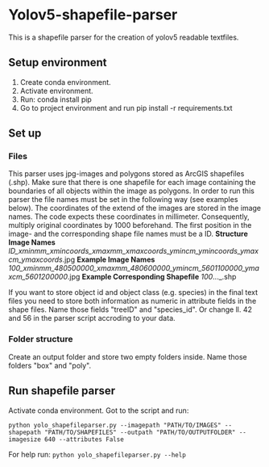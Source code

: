 # Yolov5-shapefile-parser
This is a shapefile parser for the creation of yolov5 readable textfiles.

## Setup environment
1. Create conda environment.
2. Activate environment.
3. Run: conda install pip
4. Go to project environment and run pip install -r requirements.txt

## Set up
### Files
This parser uses jpg-images and polygons stored as ArcGIS shapefiles (.shp). Make sure that there is one shapefile for each image containing the boundaries of all objects within the image as polygons. 
In order to run this parser the file names must be set in the following way (see examples below). The coordinates of the extend of the images are stored in the image names. The code expects these coordinates in millimeter. Consequently, multiply original coordinates by 1000 beforehand. 
The first position in the image- and the corresponding shape file names must be a ID.
**Structure Image Names**
_ID_xminmm_xmincoords_xmaxmm_xmaxcoords_ymincm_ymincoords_ymaxcm_ymaxcoords_.jpg
**Example Image Names**
_100_xminmm_480500000_xmaxmm_480600000_ymincm_5601100000_ymaxcm_5601200000_.jpg
**Example Corresponding Shapefile**
_100_..._.shp

If you want to store object id and object class (e.g. species) in the final text files you need to store both information as numeric in attribute fields in the shape files. Name those fields "treeID" and "species_id". Or change ll. 42 and 56 in the parser script accroding to your data.

### Folder structure
Create an output folder and store two empty folders inside. Name those folders "box" and "poly".

## Run shapefile parser
Activate conda environment. Got to the script and run:

`python yolo_shapefileparser.py --imagepath "PATH/TO/IMAGES" --shapepath "PATH/TO/SHAPEFILES" --outpath "PATH/TO/OUTPUTFOLDER" --imagesize 640 --attributes False`

For help run:
`python yolo_shapefileparser.py --help` 
